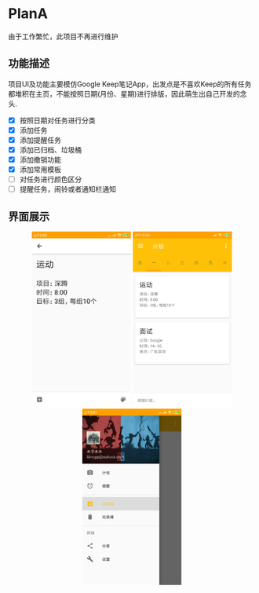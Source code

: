 # PlanA

由于工作繁忙，此项目不再进行维护

## 功能描述

项目UI及功能主要模仿Google Keep笔记App，出发点是不喜欢Keep的所有任务都堆积在主页，不能按照日期(月份、星期)进行排版，因此萌生出自己开发的念头.

- [x] 按照日期对任务进行分类
- [x] 添加任务
- [x] 添加提醒任务
- [x] 添加已归档、垃圾桶
- [x] 添加撤销功能 
- [x] 添加常用模板
- [ ] 对任务进行颜色区分
- [ ] 提醒任务，闹铃或者通知栏通知

## 界面展示

<div align="center" >
  <img src="https://github.com/lilincpp/PlanA/blob/master/pics/add_task.png" width="40%" height="40%">
  <img src="https://github.com/lilincpp/PlanA/blob/master/pics/home1.png" width="40%" height="40%">
  <img src="https://github.com/lilincpp/PlanA/blob/master/pics/home_menu.png" width="40%" height="40%">
</div>
